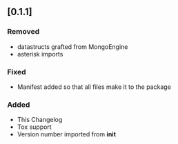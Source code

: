 ## [0.1.1]
### Removed
- datastructs grafted from MongoEngine
- asterisk imports

### Fixed
- Manifest added so that all files make it to the package

### Added
- This Changelog
- Tox support
- Version number imported from __init__
